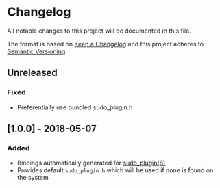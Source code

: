 # Changelog

All notable changes to this project will be documented in this file.

The format is based on [Keep a Changelog](http://keepachangelog.com/en/1.0.0/)
and this project adheres to [Semantic Versioning](http://semver.org/spec/v2.0.0.html).

## Unreleased

### Fixed
- Preferentially use bundled sudo_plugin.h

## [1.0.0] - 2018-05-07

### Added
- Bindings automatically generated for [sudo_plugin(8)](https://www.sudo.ws/man/1.8.22/sudo_plugin.man.html)
- Provides default `sudo_plugin.h` which will be used if none is found on the system
